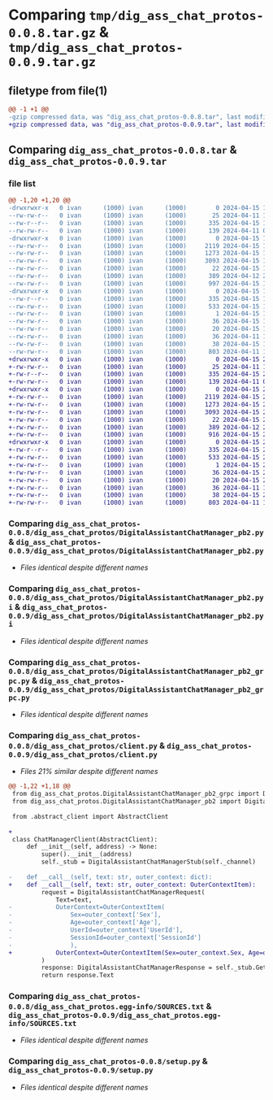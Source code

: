 # Comparing `tmp/dig_ass_chat_protos-0.0.8.tar.gz` & `tmp/dig_ass_chat_protos-0.0.9.tar.gz`

## filetype from file(1)

```diff
@@ -1 +1 @@
-gzip compressed data, was "dig_ass_chat_protos-0.0.8.tar", last modified: Mon Apr 15 13:09:54 2024, max compression
+gzip compressed data, was "dig_ass_chat_protos-0.0.9.tar", last modified: Mon Apr 15 21:06:09 2024, max compression
```

## Comparing `dig_ass_chat_protos-0.0.8.tar` & `dig_ass_chat_protos-0.0.9.tar`

### file list

```diff
@@ -1,20 +1,20 @@
-drwxrwxr-x   0 ivan      (1000) ivan      (1000)        0 2024-04-15 13:09:54.926302 dig_ass_chat_protos-0.0.8/
--rw-rw-r--   0 ivan      (1000) ivan      (1000)       25 2024-04-11 10:17:28.000000 dig_ass_chat_protos-0.0.8/MANIFEST.in
--rw-r--r--   0 ivan      (1000) ivan      (1000)      335 2024-04-15 13:09:54.926302 dig_ass_chat_protos-0.0.8/PKG-INFO
--rw-rw-r--   0 ivan      (1000) ivan      (1000)      139 2024-04-11 09:58:15.000000 dig_ass_chat_protos-0.0.8/README.md
-drwxrwxr-x   0 ivan      (1000) ivan      (1000)        0 2024-04-15 13:09:54.926302 dig_ass_chat_protos-0.0.8/dig_ass_chat_protos/
--rw-rw-r--   0 ivan      (1000) ivan      (1000)     2119 2024-04-15 13:09:53.000000 dig_ass_chat_protos-0.0.8/dig_ass_chat_protos/DigitalAssistantChatManager_pb2.py
--rw-rw-r--   0 ivan      (1000) ivan      (1000)     1273 2024-04-15 13:09:53.000000 dig_ass_chat_protos-0.0.8/dig_ass_chat_protos/DigitalAssistantChatManager_pb2.pyi
--rw-rw-r--   0 ivan      (1000) ivan      (1000)     3093 2024-04-15 13:09:53.000000 dig_ass_chat_protos-0.0.8/dig_ass_chat_protos/DigitalAssistantChatManager_pb2_grpc.py
--rw-rw-r--   0 ivan      (1000) ivan      (1000)       22 2024-04-15 13:01:41.000000 dig_ass_chat_protos-0.0.8/dig_ass_chat_protos/__init__.py
--rw-rw-r--   0 ivan      (1000) ivan      (1000)      389 2024-04-12 20:28:20.000000 dig_ass_chat_protos-0.0.8/dig_ass_chat_protos/abstract_client.py
--rw-rw-r--   0 ivan      (1000) ivan      (1000)      997 2024-04-15 11:32:30.000000 dig_ass_chat_protos-0.0.8/dig_ass_chat_protos/client.py
-drwxrwxr-x   0 ivan      (1000) ivan      (1000)        0 2024-04-15 13:09:54.926302 dig_ass_chat_protos-0.0.8/dig_ass_chat_protos.egg-info/
--rw-r--r--   0 ivan      (1000) ivan      (1000)      335 2024-04-15 13:09:54.000000 dig_ass_chat_protos-0.0.8/dig_ass_chat_protos.egg-info/PKG-INFO
--rw-rw-r--   0 ivan      (1000) ivan      (1000)      533 2024-04-15 13:09:54.000000 dig_ass_chat_protos-0.0.8/dig_ass_chat_protos.egg-info/SOURCES.txt
--rw-rw-r--   0 ivan      (1000) ivan      (1000)        1 2024-04-15 13:09:54.000000 dig_ass_chat_protos-0.0.8/dig_ass_chat_protos.egg-info/dependency_links.txt
--rw-rw-r--   0 ivan      (1000) ivan      (1000)       36 2024-04-15 13:09:54.000000 dig_ass_chat_protos-0.0.8/dig_ass_chat_protos.egg-info/requires.txt
--rw-rw-r--   0 ivan      (1000) ivan      (1000)       20 2024-04-15 13:09:54.000000 dig_ass_chat_protos-0.0.8/dig_ass_chat_protos.egg-info/top_level.txt
--rw-rw-r--   0 ivan      (1000) ivan      (1000)       36 2024-04-11 10:17:28.000000 dig_ass_chat_protos-0.0.8/requirements.txt
--rw-rw-r--   0 ivan      (1000) ivan      (1000)       38 2024-04-15 13:09:54.926302 dig_ass_chat_protos-0.0.8/setup.cfg
--rw-rw-r--   0 ivan      (1000) ivan      (1000)      803 2024-04-11 10:26:57.000000 dig_ass_chat_protos-0.0.8/setup.py
+drwxrwxr-x   0 ivan      (1000) ivan      (1000)        0 2024-04-15 21:06:09.119659 dig_ass_chat_protos-0.0.9/
+-rw-rw-r--   0 ivan      (1000) ivan      (1000)       25 2024-04-11 10:17:28.000000 dig_ass_chat_protos-0.0.9/MANIFEST.in
+-rw-r--r--   0 ivan      (1000) ivan      (1000)      335 2024-04-15 21:06:09.119659 dig_ass_chat_protos-0.0.9/PKG-INFO
+-rw-rw-r--   0 ivan      (1000) ivan      (1000)      139 2024-04-11 09:58:15.000000 dig_ass_chat_protos-0.0.9/README.md
+drwxrwxr-x   0 ivan      (1000) ivan      (1000)        0 2024-04-15 21:06:09.119659 dig_ass_chat_protos-0.0.9/dig_ass_chat_protos/
+-rw-rw-r--   0 ivan      (1000) ivan      (1000)     2119 2024-04-15 21:06:07.000000 dig_ass_chat_protos-0.0.9/dig_ass_chat_protos/DigitalAssistantChatManager_pb2.py
+-rw-rw-r--   0 ivan      (1000) ivan      (1000)     1273 2024-04-15 21:06:07.000000 dig_ass_chat_protos-0.0.9/dig_ass_chat_protos/DigitalAssistantChatManager_pb2.pyi
+-rw-rw-r--   0 ivan      (1000) ivan      (1000)     3093 2024-04-15 21:06:07.000000 dig_ass_chat_protos-0.0.9/dig_ass_chat_protos/DigitalAssistantChatManager_pb2_grpc.py
+-rw-rw-r--   0 ivan      (1000) ivan      (1000)       22 2024-04-15 21:05:22.000000 dig_ass_chat_protos-0.0.9/dig_ass_chat_protos/__init__.py
+-rw-rw-r--   0 ivan      (1000) ivan      (1000)      389 2024-04-12 20:28:20.000000 dig_ass_chat_protos-0.0.9/dig_ass_chat_protos/abstract_client.py
+-rw-rw-r--   0 ivan      (1000) ivan      (1000)      916 2024-04-15 21:01:32.000000 dig_ass_chat_protos-0.0.9/dig_ass_chat_protos/client.py
+drwxrwxr-x   0 ivan      (1000) ivan      (1000)        0 2024-04-15 21:06:09.119659 dig_ass_chat_protos-0.0.9/dig_ass_chat_protos.egg-info/
+-rw-r--r--   0 ivan      (1000) ivan      (1000)      335 2024-04-15 21:06:09.000000 dig_ass_chat_protos-0.0.9/dig_ass_chat_protos.egg-info/PKG-INFO
+-rw-rw-r--   0 ivan      (1000) ivan      (1000)      533 2024-04-15 21:06:09.000000 dig_ass_chat_protos-0.0.9/dig_ass_chat_protos.egg-info/SOURCES.txt
+-rw-rw-r--   0 ivan      (1000) ivan      (1000)        1 2024-04-15 21:06:09.000000 dig_ass_chat_protos-0.0.9/dig_ass_chat_protos.egg-info/dependency_links.txt
+-rw-rw-r--   0 ivan      (1000) ivan      (1000)       36 2024-04-15 21:06:09.000000 dig_ass_chat_protos-0.0.9/dig_ass_chat_protos.egg-info/requires.txt
+-rw-rw-r--   0 ivan      (1000) ivan      (1000)       20 2024-04-15 21:06:09.000000 dig_ass_chat_protos-0.0.9/dig_ass_chat_protos.egg-info/top_level.txt
+-rw-rw-r--   0 ivan      (1000) ivan      (1000)       36 2024-04-11 10:17:28.000000 dig_ass_chat_protos-0.0.9/requirements.txt
+-rw-rw-r--   0 ivan      (1000) ivan      (1000)       38 2024-04-15 21:06:09.119659 dig_ass_chat_protos-0.0.9/setup.cfg
+-rw-rw-r--   0 ivan      (1000) ivan      (1000)      803 2024-04-11 10:26:57.000000 dig_ass_chat_protos-0.0.9/setup.py
```

### Comparing `dig_ass_chat_protos-0.0.8/dig_ass_chat_protos/DigitalAssistantChatManager_pb2.py` & `dig_ass_chat_protos-0.0.9/dig_ass_chat_protos/DigitalAssistantChatManager_pb2.py`

 * *Files identical despite different names*

### Comparing `dig_ass_chat_protos-0.0.8/dig_ass_chat_protos/DigitalAssistantChatManager_pb2.pyi` & `dig_ass_chat_protos-0.0.9/dig_ass_chat_protos/DigitalAssistantChatManager_pb2.pyi`

 * *Files identical despite different names*

### Comparing `dig_ass_chat_protos-0.0.8/dig_ass_chat_protos/DigitalAssistantChatManager_pb2_grpc.py` & `dig_ass_chat_protos-0.0.9/dig_ass_chat_protos/DigitalAssistantChatManager_pb2_grpc.py`

 * *Files identical despite different names*

### Comparing `dig_ass_chat_protos-0.0.8/dig_ass_chat_protos/client.py` & `dig_ass_chat_protos-0.0.9/dig_ass_chat_protos/client.py`

 * *Files 21% similar despite different names*

```diff
@@ -1,22 +1,18 @@
 from dig_ass_chat_protos.DigitalAssistantChatManager_pb2_grpc import DigitalAssistantChatManagerStub
 from dig_ass_chat_protos.DigitalAssistantChatManager_pb2 import DigitalAssistantChatManagerRequest, DigitalAssistantChatManagerResponse, OuterContextItem
 
 from .abstract_client import AbstractClient
 
+
 class ChatManagerClient(AbstractClient):
     def __init__(self, address) -> None:
         super().__init__(address)
         self._stub = DigitalAssistantChatManagerStub(self._channel)
 
-    def __call__(self, text: str, outer_context: dict):
+    def __call__(self, text: str, outer_context: OuterContextItem):
         request = DigitalAssistantChatManagerRequest(
             Text=text,
-            OuterContext=OuterContextItem(
-                Sex=outer_context['Sex'],
-                Age=outer_context['Age'],
-                UserId=outer_context['UserId'],
-                SessionId=outer_context['SessionId']
-                ),
+            OuterContext=OuterContextItem(Sex=outer_context.Sex, Age=outer_context.Age, UserId=outer_context.UserId, SessionId=outer_context.SessionId),
         )
         response: DigitalAssistantChatManagerResponse = self._stub.GetTextResponse(request)
         return response.Text
```

### Comparing `dig_ass_chat_protos-0.0.8/dig_ass_chat_protos.egg-info/SOURCES.txt` & `dig_ass_chat_protos-0.0.9/dig_ass_chat_protos.egg-info/SOURCES.txt`

 * *Files identical despite different names*

### Comparing `dig_ass_chat_protos-0.0.8/setup.py` & `dig_ass_chat_protos-0.0.9/setup.py`

 * *Files identical despite different names*

